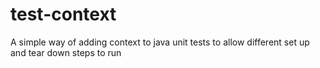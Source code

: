 test-context
============

A simple way of adding context to java unit tests to allow different set up and tear down steps to run
